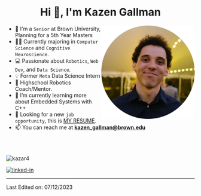 <h1 align="center">Hi 👋, I'm Kazen Gallman</h1>

<!---
old image link:
"https://images.weserv.nl/?url=kazar4.com/pfp.jpg?v=4&h=300&w=300&fit=cover&mask=circle&maxage=7d"
-->

<picture> <img align="right" src="https://github.com/kazar4/kazar4/blob/main/pfp2.png" width = 250px></picture>

- :school: I'm a `Senior` at Brown University, Planning for a 5th Year Masters
- :student: Currently majoring in `Computer Science` and `Cognitive Neuroscience`.
- 💻 Passionate about `Robotics`, `Web Dev`, and `Data Science`.
- 💡 Former `Meta` Data Science Intern
- :robot: Highschool Robotics Coach/Mentor.
- 🌱 I’m currently learning more about Embedded Systems with C++
- :thinking: Looking for a new `job opportunity`, this is [MY RESUME](https://drive.google.com/file/d/1AAWTWuxRZFt-jP0spEJ578MChbCbMKO6/view?usp=sharing).
- 📫 You can reach me at **kazen_gallman@brown.edu**
<br>

##

<p align="left"><img src="https://github-readme-stats.vercel.app/api/top-langs/?username=kazar4&layout=compact&hide=html" alt="kazar4" /></p>

<a href="https://www.linkedin.com/in/kazar4">
<img src="https://res.cloudinary.com/practicaldev/image/fetch/s--chf73s-H--/c_limit%2Cf_auto%2Cfl_progressive%2Cq_auto%2Cw_880/https://img.shields.io/badge/Linked_In-0077B5%3Fstyle%3Dfor-the-badge%26logo%3DLinkedIn%26logoColor%3Dwhite" alt="linked-in" loading="lazy" width="115" height="28">
</a>

----

Last Edited on: 07/12/2023

